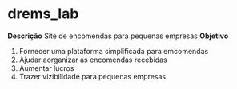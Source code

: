 # drems_lab
 **Descrição**
Site de encomendas para pequenas empresas
 **Objetivo**
 1. Fornecer uma plataforma simplificada para emcomendas
 2. Ajudar aorganizar as encomendas recebidas
 3. Aumentar lucros
 4. Trazer vizibilidade para pequenas empresas

